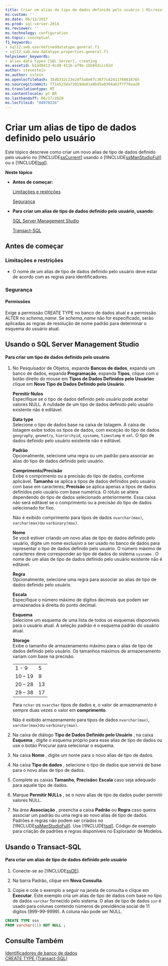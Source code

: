 ```yaml
---
title: Criar um alias de tipo de dados definido pelo usuário | Microsoft Docs
ms.custom: ''
ms.date: 06/13/2017
ms.prod: sql-server-2014
ms.reviewer: ''
ms.technology: configuration
ms.topic: conceptual
f1_keywords:
- sql12.swb.userdefineddatatype.general.f1
- sql12.swb.new.datatype.properties.general.f1
helpviewer_keywords:
- alias data types [SQL Server], creating
ms.assetid: b1dd8413-0cd0-411b-a79b-1bb043ccc62d
author: stevestein
ms.author: sstein
ms.openlocfilehash: 35db332c23e2df5a8e67c3677cd2411768816765
ms.sourcegitcommit: f71e523da72019de81a8bd5a0394a62f7f76ea20
ms.translationtype: MT
ms.contentlocale: pt-BR
ms.lasthandoff: 06/17/2020
ms.locfileid: "84970226"
---
```

# <a name="create-a-user-defined-data-type-alias"></a>Criar um alias de tipo de dados definido pelo usuário
  Este tópico descreve como criar um novo alias de tipo de dados definido pelo usuário no [!INCLUDE[ssCurrent](../../includes/sscurrent-md.md)] usando o [!INCLUDE[ssManStudioFull](../../includes/ssmanstudiofull-md.md)] ou o [!INCLUDE[tsql](../../includes/tsql-md.md)].  
  
 **Neste tópico**  
  
-   **Antes de começar:**  
  
     [Limitações e restrições](#Restrictions)  
  
     [Segurança](#Security)  
  
-   **Para criar um alias de tipo de dados definido pelo usuário, usando:**  
  
     [SQL Server Management Studio](#SSMSProcedure)  
  
     [Transact-SQL](#TsqlProcedure)  
  
##  <a name="before-you-begin"></a><a name="BeforeYouBegin"></a> Antes de começar  
  
###  <a name="limitations-and-restrictions"></a><a name="Restrictions"></a> Limitações e restrições  
  
-   O nome de um alias de tipo de dados definido pelo usuário deve estar de acordo com as regras para identificadores.  
  
###  <a name="security"></a><a name="Security"></a> Segurança  
  
####  <a name="permissions"></a><a name="Permissions"></a> Permissões  
 Exige a permissão CREATE TYPE no banco de dados atual e a permissão ALTER no *schema_name*. Se *schema_name* não for especificado, serão aplicadas as regras de resolução de nome padrão para determinar o esquema do usuário atual.  
  
##  <a name="using-sql-server-management-studio"></a><a name="SSMSProcedure"></a> Usando o SQL Server Management Studio  
  
#### <a name="to-create-a-user-defined-data-type"></a>Para criar um tipo de dados definido pelo usuário  
  
1.  No Pesquisador de Objetos, expanda **Bancos de dados**, expanda um banco de dados, expanda **Programação**, expanda **Tipos**, clique com o botão direito do mouse em **Tipos de Dados Definidos pelo Usuário**e clique em **Novo Tipo de Dados Definido pelo Usuário**.  
  
     **Permitir Nulos**  
     Especifique se o tipo de dados definido pelo usuário pode aceitar valores NULL. A nulidade de um tipo de dados definido pelo usuário existente não é editável.  
  
     **Data type**  
     Selecione o tipo de dados base na caixa de listagem. A caixa de listagem exibe todos os tipos de dados, com exceção do tipo de dados `geography`, `geometry`, `hierarchyid`, `sysname`, `timestamp` e `xml`. O tipo de dados definido pelo usuário existente não é editável.  
  
     **Padrão**  
     Opcionalmente, selecione uma regra ou um padrão para associar ao alias do tipo de dados definido pelo usuário.  
  
     **Comprimento/Precisão**  
     Exibe o comprimento ou a precisão do tipo de dados, conforme aplicável. **Tamanho** se aplica a tipos de dados definidos pelo usuário com base em caracteres; **Precisão** se aplica apenas a tipos de dados definidos pelo usuário com base numérica. O rótulo se altera dependendo do tipo de dados selecionado anteriormente. Essa caixa não será editável se o comprimento ou a precisão do tipo de dados selecionado for fixo.  
  
     Não é exibido comprimento para tipos de dados `nvarchar(max)`, `varchar(max)`ou `varbinary(max)`.  
  
     **Nome**  
     Se você estiver criando um novo alias de tipo de dados definido pelo usuário, digite um nome exclusivo a ser usado no banco de dados para representar o tipo de dados definido pelo usuário. O número máximo de caracteres deve corresponder ao tipo de dados do sistema `sysname` . O nome de um alias de tipo de dados definido pelo usuário existente não é editável.  
  
     **Regra**  
     Opcionalmente, selecione uma regra para associar ao alias de tipo de dados definido pelo usuário.  
  
     **Escala**  
     Especifique o número máximo de dígitos decimais que podem ser armazenados à direita do ponto decimal.  
  
     **Esquema**  
     Selecione um esquema de uma lista de todos os esquemas disponíveis para o usuário atual. A seleção padrão é o esquema padrão do usuário atual.  
  
     **Storage**  
     Exibe o tamanho de armazenamento máximo para o alias de tipo de dados definido pelo usuário. Os tamanhos máximos de armazenamento variam com base na precisão.  
  
    |||  
    |-|-|  
    |1 - 9|5|  
    |10 – 19|9|  
    |20 – 28|13|  
    |29 – 38|17|  
  
     Para `nchar` os `nvarchar` tipos de dados e, o valor de armazenamento é sempre duas vezes o valor em **comprimento**.  
  
     Não é exibido armazenamento para tipos de dados `nvarchar(max)`, `varchar(max)`ou `varbinary(max)`.  
  
2.  Na caixa de diálogo **Tipo de Dados Definido pelo Usuário** , na caixa **Esquema** , digite o esquema próprio para esse alias de tipo de dados ou use o botão Procurar para selecionar o esquema.  
  
3.  Na caixa **Nome** , digite um nome para o novo alias de tipo de dados.  
  
4.  Na caixa **Tipo de dados** , selecione o tipo de dados que servirá de base para o novo alias de tipo de dados.  
  
5.  Complete as caixas **Tamanho**, **Precisão**e **Escala** caso seja adequado para aquele tipo de dados.  
  
6.  Marque **Permitir NULLs** , se o novo alias de tipo de dados puder permitir valores NULL.  
  
7.  Na área **Associação** , preencha a caixa **Padrão** ou **Regra** caso queira associar um padrão ou uma regra ao novo alias de tipo de dados. Padrões e regras não podem ser criados no [!INCLUDE[ssManStudioFull](../../includes/ssmanstudiofull-md.md)]. Use [!INCLUDE[tsql](../../includes/tsql-md.md)]. Código de exemplo para criação de padrões e regras disponíveis no Explorador de Modelos.  
  
##  <a name="using-transact-sql"></a><a name="TsqlProcedure"></a> Usando o Transact-SQL  
  
#### <a name="to-create-a-user-defined-data-type-alias"></a>Para criar um alias de tipo de dados definido pelo usuário  
  
1.  Conecte-se ao [!INCLUDE[ssDE](../../includes/ssde-md.md)].  
  
2.  Na barra Padrão, clique em **Nova Consulta**.  
  
3.  Copie e cole o exemplo a seguir na janela de consulta e clique em **Executar**. Este exemplo cria um alias de tipo de dados com base no tipo de dados `varchar` fornecido pelo sistema. O alias de tipo de dados `ssn` é usado para colunas contendo números de previdência social de 11 dígitos (999-99-9999). A coluna não pode ser NULL.  
  
```sql  
CREATE TYPE ssn  
FROM varchar(11) NOT NULL ;  
```  
  
## <a name="see-also"></a>Consulte Também  
 [Identificadores de banco de dados](database-identifiers.md)   
 [CREATE TYPE &#40;Transact-SQL&#41;](/sql/t-sql/statements/create-type-transact-sql)  
  
  
